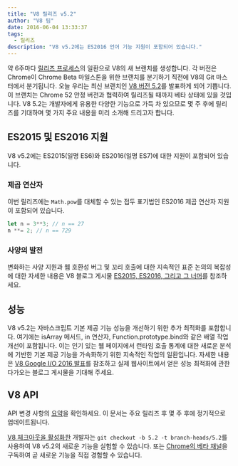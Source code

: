 ```yaml
---
title: "V8 릴리즈 v5.2"
author: "V8 팀"
date: 2016-06-04 13:33:37
tags:
  - 릴리즈
description: "V8 v5.2에는 ES2016 언어 기능 지원이 포함되어 있습니다."
---
```

약 6주마다 [릴리즈 프로세스](/docs/release-process)의 일환으로 V8의 새 브랜치를 생성합니다. 각 버전은 Chrome이 Chrome Beta 마일스톤을 위한 브랜치를 분기하기 직전에 V8의 Git 마스터에서 분기됩니다. 오늘 우리는 최신 브랜치인 [V8 버전 5.2](https://chromium.googlesource.com/v8/v8.git/+log/branch-heads/5.2)를 발표하게 되어 기쁩니다. 이 브랜치는 Chrome 52 안정 버전과 협력하여 릴리즈될 때까지 베타 상태에 있을 것입니다. V8 5.2는 개발자에게 유용한 다양한 기능으로 가득 차 있으므로 몇 주 후에 릴리즈를 기대하며 몇 가지 주요 내용을 미리 소개해 드리고자 합니다.

<!--truncate-->
## ES2015 및 ES2016 지원

V8 v5.2에는 ES2015(일명 ES6)와 ES2016(일명 ES7)에 대한 지원이 포함되어 있습니다.

### 제곱 연산자

이번 릴리즈에는 `Math.pow`를 대체할 수 있는 접두 표기법인 ES2016 제곱 연산자 지원이 포함되어 있습니다.

```js
let n = 3**3; // n == 27
n **= 2; // n == 729
```

### 사양의 발전

변화하는 사양 지원과 웹 호환성 버그 및 꼬리 호출에 대한 지속적인 표준 논의의 복잡성에 대한 자세한 내용은 V8 블로그 게시물 [ES2015, ES2016, 그리고 그 너머](/blog/modern-javascript)를 참조하세요.

## 성능

V8 v5.2는 자바스크립트 기본 제공 기능 성능을 개선하기 위한 추가 최적화를 포함합니다. 여기에는 isArray 메서드, in 연산자, Function.prototype.bind와 같은 배열 작업 개선이 포함됩니다. 이는 인기 있는 웹 페이지에서 런타임 호출 통계에 대한 새로운 분석에 기반한 기본 제공 기능을 가속화하기 위한 지속적인 작업의 일환입니다. 자세한 내용은 [V8 Google I/O 2016 발표](https://www.youtube.com/watch?v=N1swY14jiKc)를 참조하고 실제 웹사이트에서 얻은 성능 최적화에 관한 다가오는 블로그 게시물을 기대해 주세요.

## V8 API

API 변경 사항의 [요약](https://docs.google.com/document/d/1g8JFi8T_oAE_7uAri7Njtig7fKaPDfotU6huOa1alds/edit)을 확인하세요. 이 문서는 주요 릴리즈 후 몇 주 후에 정기적으로 업데이트됩니다.

[V8 체크아웃을 활성화한](https://v8.dev/docs/source-code#using-git) 개발자는 `git checkout -b 5.2 -t branch-heads/5.2`를 사용하여 V8 v5.2의 새로운 기능을 실험할 수 있습니다. 또는 [Chrome의 베타 채널](https://www.google.com/chrome/browser/beta.html)을 구독하여 곧 새로운 기능을 직접 경험할 수 있습니다.
